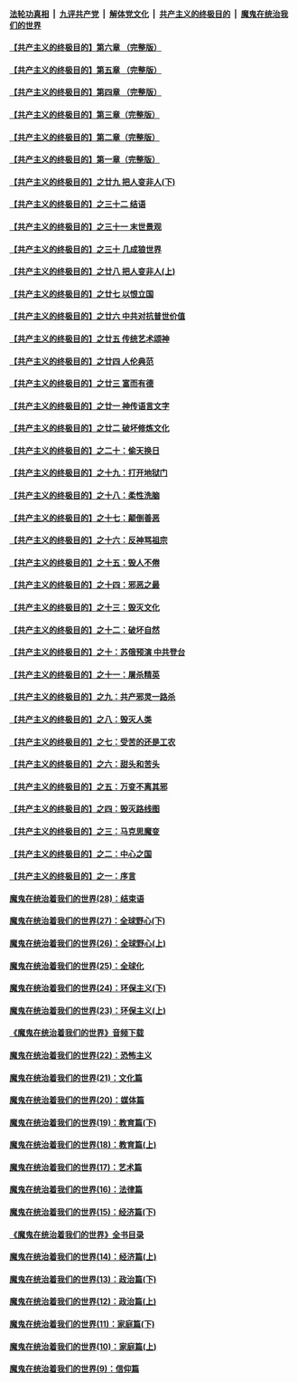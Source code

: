 ####  [法轮功真相](../../../../basic/blob/master/README.md?t=09241452) &nbsp;|&nbsp; [九评共产党](../../../../9ping.md/blob/master/README.md?t=09241452) &nbsp;|&nbsp; [解体党文化](../../../../jtdwh.md/blob/master/README.md?t=09241452)  &nbsp;|&nbsp; [共产主义的终极目的](../../../../gczydzjmd.md/blob/master/README.md?t=09241452) &nbsp;|&nbsp; [魔鬼在统治我们的世界](../../../../mgztzwmdsj.md/blob/master/README.md?t=09241452) 

#### [【共产主义的终极目的】第六章 （完整版）](../pages/nsc422/n11428913.md?t=09241452) 

#### [【共产主义的终极目的】第五章 （完整版）](../pages/nsc422/n11428912.md?t=09241452) 

#### [【共产主义的终极目的】第四章 （完整版）](../pages/nsc422/n11428907.md?t=09241452) 

#### [【共产主义的终极目的】第三章（完整版）](../pages/nsc422/n11428848.md?t=09241452) 

#### [【共产主义的终极目的】第二章（完整版）](../pages/nsc422/n11428831.md?t=09241452) 

#### [【共产主义的终极目的】第一章（完整版）](../pages/nsc422/n11417651.md?t=09241452) 

#### [【共产主义的终极目的】之廿九 把人变非人(下)](../pages/nsc422/n11344140.md?t=09241452) 

#### [【共产主义的终极目的】之三十二 结语](../pages/nsc422/n11360535.md?t=09241452) 

#### [【共产主义的终极目的】之三十一 末世景观](../pages/nsc422/n11351129.md?t=09241452) 

#### [【共产主义的终极目的】之三十 几成狼世界](../pages/nsc422/n11348280.md?t=09241452) 

#### [【共产主义的终极目的】之廿八 把人变非人(上)](../pages/nsc422/n11340492.md?t=09241452) 

#### [【共产主义的终极目的】之廿七 以恨立国](../pages/nsc422/n11336944.md?t=09241452) 

#### [【共产主义的终极目的】之廿六 中共对抗普世价值](../pages/nsc422/n11324785.md?t=09241452) 

#### [【共产主义的终极目的】之廿五 传统艺术颂神](../pages/nsc422/n11296396.md?t=09241452) 

#### [【共产主义的终极目的】之廿四 人伦典范](../pages/nsc422/n11296397.md?t=09241452) 

#### [【共产主义的终极目的】之廿三 富而有德](../pages/nsc422/n11283598.md?t=09241452) 

#### [【共产主义的终极目的】之廿一 神传语言文字](../pages/nsc422/n11263265.md?t=09241452) 

#### [【共产主义的终极目的】之廿二 破坏修炼文化](../pages/nsc422/n11245728.md?t=09241452) 

#### [【共产主义的终极目的】之二十：偷天换日](../pages/nsc422/n11238846.md?t=09241452) 

#### [【共产主义的终极目的】之十九：打开地狱门](../pages/nsc422/n11206376.md?t=09241452) 

#### [【共产主义的终极目的】之十八：柔性洗脑](../pages/nsc422/n11199994.md?t=09241452) 

#### [【共产主义的终极目的】之十七：颠倒善恶](../pages/nsc422/n11179782.md?t=09241452) 

#### [【共产主义的终极目的】之十六：反神骂祖宗](../pages/nsc422/n11166798.md?t=09241452) 

#### [【共产主义的终极目的】之十五：毁人不倦](../pages/nsc422/n11166792.md?t=09241452) 

#### [【共产主义的终极目的】之十四：邪恶之最](../pages/nsc422/n11150249.md?t=09241452) 

#### [【共产主义的终极目的】之十三：毁灭文化](../pages/nsc422/n11135227.md?t=09241452) 

#### [【共产主义的终极目的】之十二：破坏自然](../pages/nsc422/n11135214.md?t=09241452) 

#### [【共产主义的终极目的】之十：苏俄预演 中共登台](../pages/nsc422/n11118424.md?t=09241452) 

#### [【共产主义的终极目的】之十一：屠杀精英](../pages/nsc422/n11118442.md?t=09241452) 

#### [【共产主义的终极目的】之九：共产邪灵一路杀](../pages/nsc422/n11114139.md?t=09241452) 

#### [【共产主义的终极目的】之八：毁灭人类](../pages/nsc422/n11108503.md?t=09241452) 

#### [【共产主义的终极目的】之七：受苦的还是工农](../pages/nsc422/n11101809.md?t=09241452) 

#### [【共产主义的终极目的】之六：甜头和苦头](../pages/nsc422/n11096971.md?t=09241452) 

#### [【共产主义的终极目的】之五：万变不离其邪](../pages/nsc422/n11091285.md?t=09241452) 

#### [【共产主义的终极目的】之四：毁灭路线图](../pages/nsc422/n11086284.md?t=09241452) 

#### [【共产主义的终极目的】之三：马克思魔变](../pages/nsc422/n11061941.md?t=09241452) 

#### [【共产主义的终极目的】之二：中心之国](../pages/nsc422/n11047728.md?t=09241452) 

#### [【共产主义的终极目的】之一：序言](../pages/nsc422/n11086077.md?t=09241452) 

#### [魔鬼在统治着我们的世界(28)：结束语](../pages/nsc422/n10936246.md?t=09241452) 

#### [魔鬼在统治着我们的世界(27)：全球野心(下)](../pages/nsc422/n10928319.md?t=09241452) 

#### [魔鬼在统治着我们的世界(26)：全球野心(上)](../pages/nsc422/n10900318.md?t=09241452) 

#### [魔鬼在统治着我们的世界(25)：全球化](../pages/nsc422/n10788205.md?t=09241452) 

#### [魔鬼在统治着我们的世界(24)：环保主义(下)](../pages/nsc422/n10695307.md?t=09241452) 

#### [魔鬼在统治着我们的世界(23)：环保主义(上)](../pages/nsc422/n10688613.md?t=09241452) 

#### [《魔鬼在统治着我们的世界》音频下载](../pages/nsc422/n10635553.md?t=09241452) 

#### [魔鬼在统治着我们的世界(22)：恐怖主义](../pages/nsc422/n10614727.md?t=09241452) 

#### [魔鬼在统治着我们的世界(21)：文化篇](../pages/nsc422/n10597706.md?t=09241452) 

#### [魔鬼在统治着我们的世界(20)：媒体篇](../pages/nsc422/n10586579.md?t=09241452) 

#### [魔鬼在统治着我们的世界(19)：教育篇(下)](../pages/nsc422/n10564808.md?t=09241452) 

#### [魔鬼在统治着我们的世界(18)：教育篇(上)](../pages/nsc422/n10526970.md?t=09241452) 

#### [魔鬼在统治着我们的世界(17)：艺术篇](../pages/nsc422/n10499093.md?t=09241452) 

#### [魔鬼在统治着我们的世界(16)：法律篇](../pages/nsc422/n10485969.md?t=09241452) 

#### [魔鬼在统治着我们的世界(15)：经济篇(下)](../pages/nsc422/n10469975.md?t=09241452) 

#### [《魔鬼在统治着我们的世界》全书目录](../pages/nsc422/n10464261.md?t=09241452) 

#### [魔鬼在统治着我们的世界(14)：经济篇(上)](../pages/nsc422/n10457370.md?t=09241452) 

#### [魔鬼在统治着我们的世界(13)：政治篇(下)](../pages/nsc422/n10448270.md?t=09241452) 

#### [魔鬼在统治着我们的世界(12)：政治篇(上)](../pages/nsc422/n10444576.md?t=09241452) 

#### [魔鬼在统治着我们的世界(11)：家庭篇(下)](../pages/nsc422/n10440961.md?t=09241452) 

#### [魔鬼在统治着我们的世界(10)：家庭篇(上)](../pages/nsc422/n10435448.md?t=09241452) 

#### [魔鬼在统治着我们的世界(9)：信仰篇](../pages/nsc422/n10432159.md?t=09241452) 

